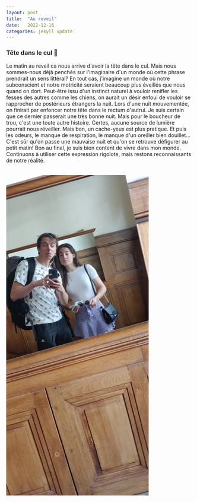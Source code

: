 ```yaml
---
layout: post
title:  "Au reveil"
date:   2022-12-16
categories: jekyll update
---
```

### Tête dans le cul &#127825;

Le matin au reveil ca nous arrive d'avoir la tête dans le cul. Mais nous sommes-nous déjà penchés sur l'imaginaire d'un monde où cette phrase prendrait un sens littéral? En tout cas, j'imagine un monde où notre subconscient et notre motricité seraient beaucoup plus éveillés que nous quand on dort. Peut-être issu d'un instinct naturel à vouloir renifler les fesses des autres comme les chiens, on aurait un désir enfoui de vouloir se rapprocher de postérieurs étrangers la nuit. Lors d'une nuit mouvementée, on finirait par enfoncer notre tête dans le rectum d'autrui. Je suis certain que ce dernier passerait une très bonne nuit. Mais pour le boucheur de trou, c'est une toute autre histoire. Certes, aucune source de lumière pourrait nous réveiller. Mais bon, un cache-yeux est plus pratique. Et puis les odeurs, le manque de respiration, le manque d'un oreiller bien douillet... C'est sûr qu'on passe une mauvaise nuit et qu'on se retrouve défigurer au petit matin! Bon au final, je suis bien content de vivre dans mon monde. Continuons à utiliser cette expression rigolote, mais restons reconnaissants de notre réalité.  

<br>
<img src="/images/18.jpg" alt="">
